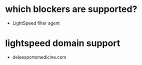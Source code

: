 # which blockers are supported? 
- LightSpeed filter agent 

# lightspeed domain support 
- deleesportsmedicine.com 